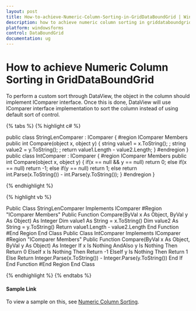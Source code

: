 ```yaml
---
layout: post
title: How-to-achieve-Numeric-Column-Sorting-in-GridDataBoundGrid | Windows Forms | Syncfusion
description: how to achieve numeric column sorting in griddataboundgrid
platform: windowsforms
control: DataBoundGrid
documentation: ug
---
```


# How to achieve Numeric Column Sorting in GridDataBoundGrid


To perform a custom sort through DataView, the object in the column should implement IComparer interface. Once this is done, DataView will use IComparer interface implementation to sort the column instead of using default sort of control.

{% tabs %}
{% highlight c# %}

public class StringLenComparer : IComparer
{
    #region IComparer Members
    public int Compare(object x, object y)
    {
        string value1 = x.ToString(); ;
        string value2 = y.ToString(); ;
        return  value1.Length - value2.Length;
    }
    #endregion
}
public class IntComparer : IComparer
{
    #region IComparer Members
    public int Compare(object x, object y)
    {
        if(x == null && y == null)
        return 0;
        else if(x == null)
        return -1;
        else if(y == null)
        return 1;
        else
        return int.Parse(x.ToString()) -  int.Parse(y.ToString());
    }
    #endregion
}

{% endhighlight %}

{% highlight vb %}

Public Class StringLenComparer Implements IComparer
#Region "IComparer Members"
Public Function Compare(ByVal x As Object, ByVal y As Object) As Integer
Dim value1 As String = x.ToString()
Dim value2 As String = y.ToString()
Return value1.Length - value2.Length
End Function
#End Region
End Class
Public Class IntComparer Implements IComparer
#Region "IComparer Members"
Public Function Compare(ByVal x As Object, ByVal y As Object) As Integer
If x Is Nothing AndAlso y Is Nothing Then
Return 0
ElseIf x Is Nothing Then
Return -1
ElseIf y Is Nothing Then
Return 1
Else
Return Integer.Parse(x.ToString()) - Integer.Parse(y.ToString())
End If
End Function
#End Region
End Class

{% endhighlight %}
{% endtabs %}

#### Sample Link

To view a sample on this, see [Numeric Column Sorting](http://www.syncfusion.com/downloads/Support/DirectTrac/72524/GridDataBoundGridCustomSorting1509447642-1313190486.zip).



